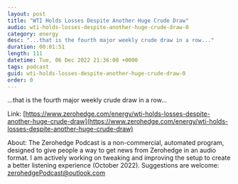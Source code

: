 ```yaml
---
layout: post
title: "WTI Holds Losses Despite Another Huge Crude Draw"
audio: wti-holds-losses-despite-another-huge-crude-draw-0
category: energy
desc: "...that is the fourth major weekly crude draw in a row..."
duration: 00:01:51
length: 111
datetime: Tue, 06 Dec 2022 21:36:00 +0000
tags: podcast
guid: wti-holds-losses-despite-another-huge-crude-draw-0
order: 0
---
```

...that is the fourth major weekly crude draw in a row...

Link: [https://www.zerohedge.com/energy/wti-holds-losses-despite-another-huge-crude-draw](https://www.zerohedge.com/energy/wti-holds-losses-despite-another-huge-crude-draw)

About: The Zerohedge Podcast is a non-commercial, automated program, designed to give people a way to get news from Zerohedge in an audio format.  I am actively working on tweaking and improving the setup to create a better listening experience (October 2022).  Suggestions are welcome: [zerohedgePodcast@outlook.com](mailto:zerohedgePodcast@outlook.com)
